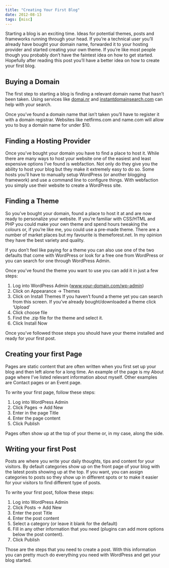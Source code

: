 ```yaml
---
title: "Creating Your First Blog"
date: 2012-08-13
tags: [misc]
---
```


Starting a blog is an exciting time. Ideas for potential themes, posts and frameworks running through your head. If you’re a technical user you’ll already have bought your domain name, forwarded it to your hosting provider and started creating your own theme. If you’re like most people though you probably don’t have the faintest idea on how to get started. Hopefully after reading this post you’ll have a better idea on how to create your first blog.

## Buying a Domain
The first step to starting a blog is finding a relevant domain name that hasn’t been taken. Using services like [domai.nr](domai.nr) and [instantdomainsearch.com](instantdomainsearch.com) can help with your search.

Once you’ve found a domain name that isn’t taken you’ll have to register it with a domain registrar. Websites like netfirms.com and name.com will allow you to buy a domain name for under $10.

## Finding a Hosting Provider
Once you’ve bought your domain you have to find a place to host it. While there are many ways to host your website one of the easiest and least expensive options I’ve found is webfaction. Not only do they give you the ability to host your blog but they make it extremely easy to do so. Some hosts you’ll have to manually setup WordPress (or another blogging framework) and use a command line to configure things. With webfaction you simply use their website to create a WordPress site.

## Finding a Theme
So you’ve bought your domain, found a place to host it at and are now ready to personalize your website. If you’re familiar with CSS/HTML and PHP you could make your own theme and spend hours tweaking the colours or, if you’re like me, you could use a pre-made theme. There are a number of market places but my favourite is themeforest.net. In my opinion they have the best variety and quality.

If you don’t feel like paying for a theme you can also use one of the two defaults that come with WordPress or look for a free one from WordPress or you can search for one through WordPress Admin.

Once you’ve found the theme you want to use you can add it in just a few steps:

1. Log into WordPress Admin (www.your-domain.com/wp-admin)
2. Click on Appearance -> Themes
3. Click on Install Themes
    If you haven’t found a theme yet you can search from this screen.
    If you’ve already bought/downloaded a theme click ‘Upload’
4. Click choose file
5. Find the .zip file for the theme and select it.
6. Click Install Now

Once you’ve followed those steps you should have your theme installed and ready for your first post.

## Creating your first Page
Pages are static content that are often written when you first set up your blog and then left alone for a long time. An example of the page is my About page where I’ve listed relevant information about myself. Other examples are Contact pages or an Event page.

To write your first page, follow these steps:

1. Log into WordPress Admin
2. Click Pages -> Add New
3. Enter in the page Title
4. Enter the page content
5. Click Publish

Pages often show up at the top of your theme or, in my case, along the side.

## Writing your first Post
Posts are where you write your daily thoughts, tips and content for your visitors. By default categories show up on the front page of your blog with the latest posts showing up at the top. If you want, you can assign categories to posts so they show up in different spots or to make it easier for your visitors to find different type of posts.

To write your first post, follow these steps:

1. Log into WordPress Admin
2. Click Posts -> Add New
3. Enter the post Title
4. Enter the post content
5. Select a category (or leave it blank for the default)
6. Fill in any other information that you need (plugins can add more options below the post content).
7. Click Publish

Those are the steps that you need to create a post. With this information you can pretty much do everything you need with WordPress and get your blog started.